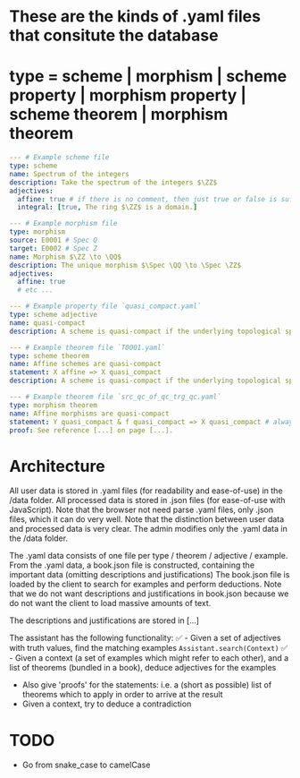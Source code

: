 # These are the kinds of .yaml files that consitute the database

# type = scheme | morphism | scheme property | morphism property | scheme theorem | morphism theorem

```yaml
--- # Example scheme file
type: scheme
name: Spectrum of the integers
description: Take the spectrum of the integers $\ZZ$
adjectives:
  affine: true # if there is no comment, then just true or false is sufficient
  integral: [true, The ring $\ZZ$ is a domain.]
```

```yaml
--- # Example morphism file
type: morphism
source: E0001 # Spec Q
target: E0002 # Spec Z
name: Morphism $\ZZ \to \QQ$
description: The unique morphism $\Spec \QQ \to \Spec \ZZ$
adjectives:
  affine: true
  # etc ...
```

```yaml
--- # Example property file `quasi_compact.yaml`
type: scheme adjective
name: quasi-compact
description: A scheme is quasi-compact if the underlying topological space is quasi-compact.
```

```yaml
--- # Example theorem file `T0001.yaml`
type: scheme theorem
name: Affine schemes are quasi-compact
statement: X affine => X quasi_compact
description: A scheme is quasi-compact if the underlying topological space is quasi-compact.
```

```yaml
--- # Example theorem file `src_qc_of_qc_trg_qc.yaml`
type: morphism theorem
name: Affine morphisms are quasi-compact
statement: Y quasi_compact & f quasi_compact => X quasi_compact # always think of $f : X \to Y$
proof: See reference [...] on page [...].
```



# Architecture

All user data is stored in .yaml files (for readability and ease-of-use) in the /data folder.
All processed data is stored in .json files (for ease-of-use with JavaScript).
Note that the browser not need parse .yaml files, only .json files, which it can do very well.
Note that the distinction between user data and processed data is very clear.
The admin modifies only the .yaml data in the /data folder.

The .yaml data consists of one file per type / theorem / adjective / example.
From the .yaml data, a book.json file is constructed, containing the important data (omitting descriptions and justifications)
The book.json file is loaded by the client to search for examples and perform deductions.
Note that we do not want descriptions and justifications in book.json because we do not want the client to load massive amounts of text.

The descriptions and justifications are stored in [...]


The assistant has the following functionality:
✅ - Given a set of adjectives with truth values, find the matching examples `Assistant.search(Context)`
✅ - Given a context (a set of examples which might refer to each other), and a list of theorems (bundled in a book), deduce adjectives for the examples
  - Also give 'proofs' for the statements: i.e. a (short as possible) list of theorems which to apply in order to arrive at the result
- Given a context, try to deduce a contradiction

# TODO
- Go from snake_case to camelCase